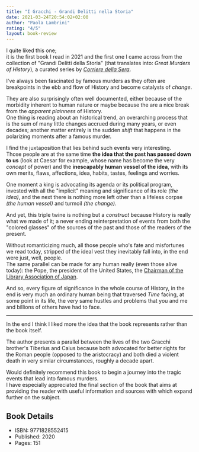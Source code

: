 ```yaml
---
title: "I Gracchi - Grandi Delitti nella Storia"
date: 2021-03-24T20:54:02+02:00
author: "Paola Lambrini"
rating: "4/5"
layout: book-review
---
```


I quite liked this one;  
it is the first book I read in 2021 and the first one I came across from the
collection of "Grandi Delitti della Storia" (that translates into: _Great
Murders of History_), a curated series by _[Corriere della
Sera](https://en.wikipedia.org/wiki/Corriere_della_Sera)_.

I've always been fascinated by famous murders as they often are breakpoints in
the ebb and flow of History and become catalysts of _change_.

They are also surprisingly often well documented, either because of the
morbidity inherent to human nature or maybe because the are a nice break from
the _apparent plainness_ of History.  
One thing is reading about an historical trend, an overarching process that is
the sum of many little changes accrued during many years, or even decades;
another matter entirely is the sudden _shift_ that happens in the polarizing
moments after a famous murder.

I find the juxtaposition that lies behind such events very interesting.  
Those people are at the same time **the idea that the past has passed down to
us** (look at Caesar for example, whose name has become the very _concept_ of
power) and the **inescapably human vessel of the idea**, with its own merits,
flaws, affections, idea, habits, tastes, feelings and worries.

One moment a king is advocating its agenda or its political program, invested
with all the "implicit" meaning and significance of its role _(the idea)_, and
the next there is nothing more left other than a lifeless corpse _(the human
vessel)_ and turmoil _(the change)_.

And yet, this triple twine is nothing but a _construct_ because History is
really what we made of it; a never ending reinterpretation of events from both
the "colored glasses" of the sources of the past and those of the readers of
the present.

Without romanticizing much, all those people who's fate and misfortunes we read
today, stripped of the ideal vest they inevitably fall into, in the end were
just, well, people.  
The same parallel can be made for any human really (even those alive today):
the Pope, the president of the United States, the [Chairman of the Library
Association of Japan](http://www.jla.or.jp/portals/0/html/jla-e.html#jla).

And so, every figure of significance in the whole course of History, in the end
is very much an ordinary human being that traversed _Time_ facing, at some
point in its life, the very same hustles and problems that you and me and
billions of others have had to face.

---

In the end I think I liked more the idea that the book represents rather than
the book itself.

The author presents a parallel between the lives of the two Gracchi brother's
Tiberius and Caius because both advocated for better rights for the Roman
people (opposed to the aristocracy) and both died a violent death in very
similar circumstances, roughly a decade apart.

Would definitely recommend this book to begin a journey into the tragic events
that lead into famous murders.  
I have especially appreciated the final section of the book that aims at
providing the reader with useful information and sources with which expand
further on the subject.

## Book Details

- ISBN: 9771828552415
- Published: 2020
- Pages: 151
